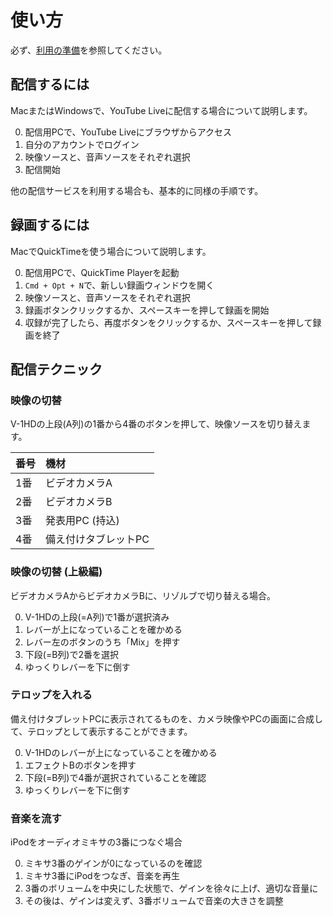 # 使い方

必ず、[利用の準備](preparation.md)を参照してください。

## 配信するには

MacまたはWindowsで、YouTube Liveに配信する場合について説明します。

0. 配信用PCで、YouTube Liveにブラウザからアクセス
0. 自分のアカウントでログイン
0. 映像ソースと、音声ソースをそれぞれ選択
0. 配信開始

他の配信サービスを利用する場合も、基本的に同様の手順です。

## 録画するには

MacでQuickTimeを使う場合について説明します。

0. 配信用PCで、QuickTime Playerを起動
0. `Cmd + Opt + N`で、新しい録画ウィンドウを開く
0. 映像ソースと、音声ソースをそれぞれ選択
0. 録画ボタンクリックするか、スペースキーを押して録画を開始
0. 収録が完了したら、再度ボタンをクリックするか、スペースキーを押して録画を終了

## 配信テクニック

### 映像の切替

V-1HDの上段(A列)の1番から4番のボタンを押して、映像ソースを切り替えます。

番号 | 機材
:-- | :--
1番 | ビデオカメラA
2番 | ビデオカメラB
3番 | 発表用PC (持込)
4番 | 備え付けタブレットPC

### 映像の切替 (上級編)

ビデオカメラAからビデオカメラBに、リゾルブで切り替える場合。

0. V-1HDの上段(=A列)で1番が選択済み
0. レバーが上になっていることを確かめる
0. レバー左のボタンのうち「Mix」を押す
0. 下段(=B列)で2番を選択
0. ゆっくりレバーを下に倒す

### テロップを入れる

備え付けタブレットPCに表示されてるものを、カメラ映像やPCの画面に合成して、テロップとして表示することができます。

0. V-1HDのレバーが上になっていることを確かめる
0. エフェクトBのボタンを押す
0. 下段(=B列)で4番が選択されていることを確認
0. ゆっくりレバーを下に倒す

### 音楽を流す

iPodをオーディオミキサの3番につなぐ場合

0. ミキサ3番のゲインが0になっているのを確認
0. ミキサ3番にiPodをつなぎ、音楽を再生
0. 3番のボリュームを中央にした状態で、ゲインを徐々に上げ、適切な音量に
0. その後は、ゲインは変えず、3番ボリュームで音楽の大きさを調整
